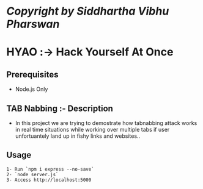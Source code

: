 # *Copyright by Siddhartha Vibhu Pharswan*

# HYAO :-> Hack Yourself At Once

## Prerequisites

* Node.js Only

## TAB Nabbing :- Description

* In this project we are trying to demostrate how tabnabbing attack works in real time situations while working over multiple tabs if user unfortuantely land up in fishy links and websites..

## Usage

    1- Run `npm i express --no-save`
    2- `node server.js`
    3- Access http://localhost:5000
